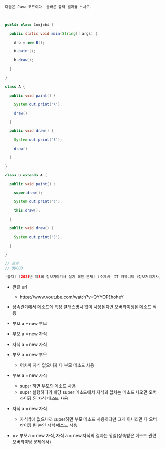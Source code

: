 ```java
다음은 Java 코드이다. 올바른 출력 결과를 쓰시오.

​

public class Soojebi {

  public static void main(String[] args) {

    A b = new B();

    b.paint();

    b.draw();

  }

}

class A {

  public void paint() {

    System.out.print("A");

    draw();

  }

  public void draw() {

    System.out.print("B");

    draw();

  }

}

class B extends A {

  public void paint() {

    super.draw();

    System.out.print("C");

    this.draw();

  }

  public void draw() {

    System.out.print("D");

  }

}

// 결과
// BDCDD

[출처] [2023년 제3회 정보처리기사 실기 복원 문제] (수제비- IT 커뮤니티 (정보처리기사,빅데이터분석기사, ADsP등)) | 작성자 수제비쌤
```


- 관련 url
	- https://www.youtube.com/watch?v=QYYOPEhoheY

- 상속관계에서 메소드에 특정 클래스명시 없이 사용된다면 오버라이딩된 메소드 적용

- 부모 a = new 부모
- 부모 a = new 자식
- 자식 a = new 자식

- 부모 a = new 부모
	- 어차피 자식 없으니까 다 부모 메소드 사용
- 부모 a = new 자식
	- super 하면 부모의 메소드 사용
	- super 실행하다가 해당 super 메소드에서 자식과 겹치는 메소드 나오면 오버라이딩 된 자식 메소드 사용
- 자식 a = new 자식
	- 자식밖에 없으니까 super하면 부모 메소드 사용하지만 그게 아니라면 다 오버라이딩 된 본인 자식 메소드 사용

- => 부모 a = new 자식,  자식 a = new 자식의 결과는 동일(상속받은 메소드 관련 오버라이딩 문제에서)



